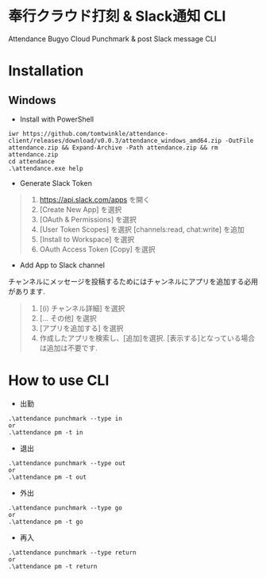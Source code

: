 # 奉行クラウド打刻 & Slack通知 CLI
Attendance Bugyo Cloud Punchmark & post Slack message CLI

# Installation

## Windows
- Install with PowerShell

```poweshell
iwr https://github.com/tomtwinkle/attendance-client/releases/download/v0.0.3/attendance_windows_amd64.zip -OutFile attendance.zip && Expand-Archive -Path attendance.zip && rm attendance.zip
cd attendance
.\attendance.exe help
```

- Generate Slack Token

> 1. https://api.slack.com/apps を開く
> 2. [Create New App] を選択
> 3. [OAuth & Permissions] を選択
> 4. [User Token Scopes] を選択 [channels:read, chat:write] を追加
> 5. [Install to Workspace] を選択
> 6. OAuth Access Token [Copy] を選択

- Add App to Slack channel

チャンネルにメッセージを投稿するためにはチャンネルにアプリを追加する必用があります.

> 1. [(i) チャンネル詳細] を選択
> 2. [... その他] を選択
> 3. [アプリを追加する] を選択
> 4. 作成したアプリを検索し、[追加]を選択. [表示する]となっている場合は追加は不要です.

# How to use CLI

- 出勤

```shell
.\attendance punchmark --type in
or 
.\attendance pm -t in
```

- 退出

```shell
.\attendance punchmark --type out
or 
.\attendance pm -t out
```

- 外出

```shell
.\attendance punchmark --type go
or 
.\attendance pm -t go
```

- 再入

```shell
.\attendance punchmark --type return
or 
.\attendance pm -t return
```
